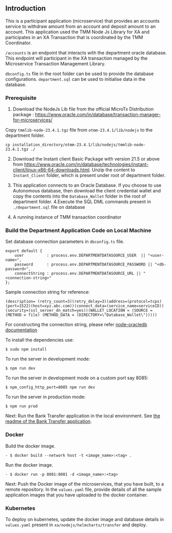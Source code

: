 ## Introduction
This is a participant application (microservice) that provides an accounts service to withdraw amount from an account and deposit amount to an account.
This application used the TMM Node Js Library for XA and participates in an XA Transaction that is coordinated by the TMM Coordinator.

`/accounts` is an endpoint that interacts with the department oracle database. This endpoint will participant in the XA transaction managed by the Microservice Transaction Management Library.

`dbconfig.ts` file in the root folder can be used to provide the database configurations. `department.sql` can be used to initialise data in the database.


### Prerequisite

1. Download the NodeJs Lib file from the official MicroTx Distribution package : https://www.oracle.com/in/database/transaction-manager-for-microservices/

Copy `tmmlib-node-23.4.1.tgz` file from `otmm-23.4.1/lib/nodejs` to the department folder.

```
cp installation_directory/otmm-23.4.1/lib/nodejs/tmmlib-node-23.4.1.tgz ./
```

2. Download the Instant client Basic Package with version 21.5 or above from https://www.oracle.com/in/database/technologies/instant-client/linux-x86-64-downloads.html. Unzip the content to `Instant_Client` folder, which is present under root of department folder.


3. This application connects to an Oracle Database. If you choose to use Autonomous database, then download the client credential wallet and copy the contents into the `Database_Wallet` folder in the root of department folder.
4.Execute the SQL DML commands present in `./department.sql` file on database

5. A running instance of TMM transaction coordinator

### Build the Department Application Code on Local Machine

Set database connection parameters in `dbconfig.ts` file. 

```
export default {
    user          : process.env.DEPARTMENTDATASOURCE_USER  || "<user-name>",
    password      : process.env.DEPARTMENTDATASOURCE_PASSWORD || "<db-password>",
    connectString : process.env.DEPARTMENTDATASOURCE_URL || "<connection-string>"
};
```
Sample connection string for reference:
```
(description= (retry_count=3)(retry_delay=3)(address=(protocol=tcps)(port=1522)(host=xyz.abc.com))(connect_data=(service_name=serviceID))(security=(ssl_server_dn_match=yes))(WALLET_LOCATION = (SOURCE = (METHOD = file) (METHOD_DATA = (DIRECTORY=\"Database_Wallet\")))))
```
For constructing the connection string, please refer [node-oracledb documentation](https://node-oracledb.readthedocs.io/en/latest/user_guide/connection_handling.html#embedtns)

To install the dependencies use:

```
$ sudo npm install
```
To run the server in development mode:
```
$ npm run dev
```
To run the server in development mode on a custom port say 8085:
```
$ npm_config_http_port=8085 npm run dev
```

To run the server in production mode:
```
$ npm run prod
```

Next: Run the Bank Transfer application in the local environment. See [the readme of the Bank Transfer application](../../readme.md#run-the-bank-transfer-application-to-transfer-an-amount).

### Docker
Build the docker image.
```
- $ docker build --network host -t <image_name>:<tag> .
```
Run the docker image.
```
- $ docker run -p 8081:8081 -d <image_name>:<tag>
```

Next: Push the Docker image of the microservices, that you have built, to a remote repository. In the `values.yaml` file, provide details of all the sample application images that you have uploaded to the docker container.

### Kubernetes
To deploy on kubernetes, update the docker image and database details in `values.yaml` present in `xa/nodejs/helmcharts/transfer` and deploy.